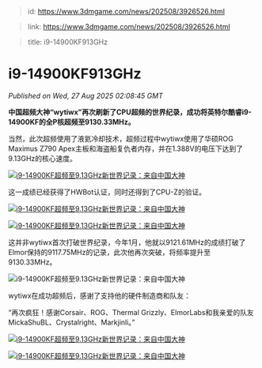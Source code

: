 > id: https://www.3dmgame.com/news/202508/3926526.html

> link: https://www.3dmgame.com/news/202508/3926526.html

> title: i9-14900KF913GHz

# i9-14900KF913GHz
_Published on Wed, 27 Aug 2025 02:08:45 GMT_

**中国超频大神“wytiwx”再次刷新了CPU超频的世界纪录，成功将英特尔酷睿i9-14900KF的全P核超频至9130.33MHz。**

当然，此次超频使用了液氦冷却技术，超频过程中wytiwx使用了华硕ROG Maximus Z790 Apex主板和海盗船复仇者内存，并在1.388V的电压下达到了9.13GHz的核心速度。

[![i9-14900KF超频至9.13GHz新世界记录：来自中国大神](https://img.3dmgame.com/uploads/images/xiaz/20250827/1756260509_527441.jpg)](https://img1.mydrivers.com/img/20250827/08d1d5e7-552a-4924-910e-c94dd4807b0b.jpg)

这一成绩已经获得了HWBot认证，同时还得到了CPU-Z的验证。

[![i9-14900KF超频至9.13GHz新世界记录：来自中国大神](https://img.3dmgame.com/uploads/images/xiaz/20250827/1756260509_613387.png)](https://img1.mydrivers.com/img/20250827/de9bef69-9aad-4517-a14f-e36d920c5ea2.png)

[![i9-14900KF超频至9.13GHz新世界记录：来自中国大神](https://img.3dmgame.com/uploads/images/xiaz/20250827/1756260509_979129.png)](https://img1.mydrivers.com/img/20250827/2806a8dd-fba8-4c90-9295-04b24936d17d.png)

这并非wytiwx首次打破世界纪录，今年1月，他就以9121.61MHz的成绩打破了Elmor保持的9117.75MHz的记录，此次他再次突破，将频率提升至9130.33MHz。

![i9-14900KF超频至9.13GHz新世界记录：来自中国大神](https://img.3dmgame.com/uploads/images/xiaz/20250827/1756260509_817180.png)

wytiwx在成功超频后，感谢了支持他的硬件制造商和队友：

“再次疯狂！感谢Corsair、ROG、Thermal Grizzly、ElmorLabs和我亲爱的队友MickaShuBL、Crystalright、Markjinli。”

[![i9-14900KF超频至9.13GHz新世界记录：来自中国大神](https://img.3dmgame.com/uploads/images/xiaz/20250827/1756260509_903996.jpg)](https://img1.mydrivers.com/img/20250827/f68dd63c-a984-4ca2-9447-e58fbc98754f.jpg)

[![i9-14900KF超频至9.13GHz新世界记录：来自中国大神](https://img.3dmgame.com/uploads/images/xiaz/20250827/1756260509_661699.jpg)](https://img1.mydrivers.com/img/20250827/9b7413fe-8134-4c3e-b67b-1fbe81d904a1.jpg)
